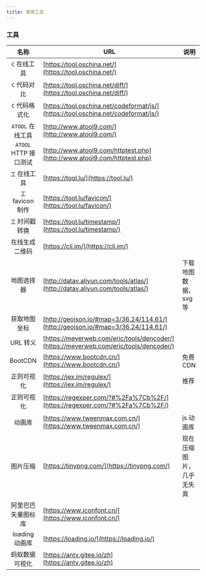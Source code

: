 ```yaml
---
title: 常用工具
---
```


<!-- | Vue Cli          | []() | | -->

### 工具

|         名称          | URL                                                                                    | 说明                     |
| :-------------------: | -------------------------------------------------------------------------------------- | ------------------------ |
|     `C` 在线工具      | [https://tool.oschina.net/](https://tool.oschina.net/)                                 |                          |
|     `C` 代码对比      | [https://tool.oschina.net/diff/](https://tool.oschina.net/diff/)                       |                          |
|    `C` 代码格式化     | [https://tool.oschina.net/codeformat/js/](https://tool.oschina.net/codeformat/js/)     |                          |
|   `ATOOL` 在线工具    | [http://www.atool9.com/](http://www.atool9.com/)                                       |                          |
| `ATOOL` HTTP 接口测试 | [http://www.atool9.com/httptest.php](http://www.atool9.com/httptest.php)               |                          |
|     `工` 在线工具     | [https://tool.lu/](https://tool.lu/)                                                   |                          |
|   `工` favicon 制作   | [https://tool.lu/favicon/](https://tool.lu/favicon/)                                   |                          |
|    `工` 时间戳转换    | [https://tool.lu/timestamp/](https://tool.lu/timestamp/)                               |                          |
|    在线生成二维码     | [https://cli.im/](https://cli.im/)                                                     |                          |
|      地图选择器       | [http://datav.aliyun.com/tools/atlas/](http://datav.aliyun.com/tools/atlas/)           | 下载地图数据、svg 等     |
|     获取地图坐标      | [http://geojson.io/#map=3/36.24/114.61/](http://geojson.io/#map=3/36.24/114.61/)       |                          |
|       URL 转义        | [https://meyerweb.com/eric/tools/dencoder/](https://meyerweb.com/eric/tools/dencoder/) |                          |
|        BootCDN        | [https://www.bootcdn.cn/](https://www.bootcdn.cn/)                                     | 免费 CDN                 |
|      正则可视化       | [https://jex.im/regulex/](https://jex.im/regulex/)                                     | 推荐                     |
|      正则可视化       | [https://regexper.com/?#%2Fa%7Cb%2F/](https://regexper.com/?#%2Fa%7Cb%2F/)             |                          |
|        动画库         | [https://www.tweenmax.com.cn/](https://www.tweenmax.com.cn/)                           | js 动画库                |
|       图片压缩        | [https://tinypng.com/](https://tinypng.com/)                                           | 现在压缩图片，几乎无失真 |
|  阿里巴巴矢量图标库   | [https://www.iconfont.cn/](https://www.iconfont.cn/)                                   |                          |
|    loading 动画库     | [https://loading.io/](https://loading.io/)                                             |                          |
|    蚂蚁数据可视化     | [https://antv.gitee.io/zh](https://antv.gitee.io/zh)                                             |                          |
